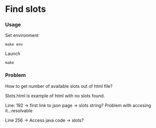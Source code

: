 # Find slots

### Usage
 
  Set environment
 
  ```
  make env
  ```
 
  Launch
 
  ```
  make
  ```
### Problem

How to get number of available slots out of html file? 

Slots.html is example of html with no slots found.

Line: 192 -> first link to json page -> slots string? Problem with accesing it...resolvable

Line 256 -> Access java code -> slots?
